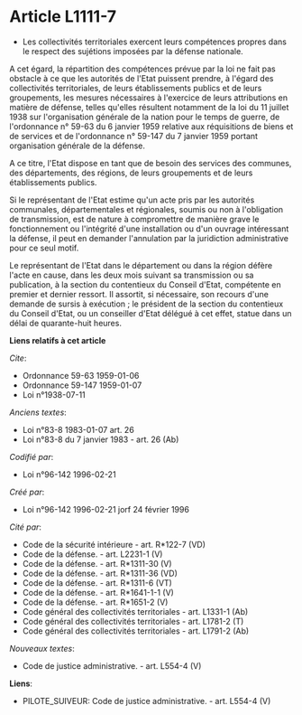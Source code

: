 # Article L1111-7

- Les collectivités territoriales exercent leurs compétences propres dans le respect des sujétions imposées par la défense
nationale.

A cet égard, la répartition des compétences prévue par la loi ne fait pas obstacle à ce que les autorités de l'Etat puissent
prendre, à l'égard des collectivités territoriales, de leurs établissements publics et de leurs groupements, les mesures
nécessaires à l'exercice de leurs attributions en matière de défense, telles qu'elles résultent notamment de la loi du 11
juillet 1938 sur l'organisation générale de la nation pour le temps de guerre, de l'ordonnance n° 59-63 du 6 janvier 1959
relative aux réquisitions de biens et de services et de l'ordonnance n° 59-147 du 7 janvier 1959 portant organisation
générale de la défense.

A ce titre, l'Etat dispose en tant que de besoin des services des communes, des départements, des régions, de leurs
groupements et de leurs établissements publics.

Si le représentant de l'Etat estime qu'un acte pris par les autorités communales, départementales et régionales, soumis ou
non à l'obligation de transmission, est de nature à compromettre de manière grave le fonctionnement ou l'intégrité d'une
installation ou d'un ouvrage intéressant la défense, il peut en demander l'annulation par la juridiction administrative pour
ce seul motif.

Le représentant de l'Etat dans le département ou dans la région défère l'acte en cause, dans les deux mois suivant sa
transmission ou sa publication, à la section du contentieux du Conseil d'Etat, compétente en premier et dernier ressort. Il
assortit, si nécessaire, son recours d'une demande de sursis à exécution ; le président de la section du contentieux du
Conseil d'Etat, ou un conseiller d'Etat délégué à cet effet, statue dans un délai de quarante-huit heures.

**Liens relatifs à cet article**

_Cite_:

  - Ordonnance 59-63 1959-01-06
  - Ordonnance 59-147 1959-01-07
  - Loi n°1938-07-11

_Anciens textes_:

  - Loi n°83-8 1983-01-07 art. 26
  - Loi n°83-8 du 7 janvier 1983 - art. 26 (Ab)

_Codifié par_:

  - Loi n°96-142 1996-02-21

_Créé par_:

  - Loi n°96-142 1996-02-21 jorf 24 février 1996

_Cité par_:

  - Code de la sécurité intérieure - art. R*122-7 (VD)
  - Code de la défense. - art. L2231-1 (V)
  - Code de la défense. - art. R*1311-30 (V)
  - Code de la défense. - art. R*1311-36 (VD)
  - Code de la défense. - art. R*1311-6 (VT)
  - Code de la défense. - art. R*1641-1-1 (V)
  - Code de la défense. - art. R*1651-2 (V)
  - Code général des collectivités territoriales - art. L1331-1 (Ab)
  - Code général des collectivités territoriales - art. L1781-2 (T)
  - Code général des collectivités territoriales - art. L1791-2 (Ab)

_Nouveaux textes_:

  - Code de justice administrative. - art. L554-4 (V)

**Liens**:

  - PILOTE_SUIVEUR: Code de justice administrative. - art. L554-4 (V)
